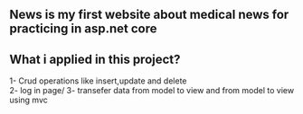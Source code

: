 ## News is my first website about medical news for practicing in asp.net core
## What i applied in this project?
1- Crud operations like insert,update and delete<br/>
2- log in page/
3- transefer data from model to view and from model to view using mvc
